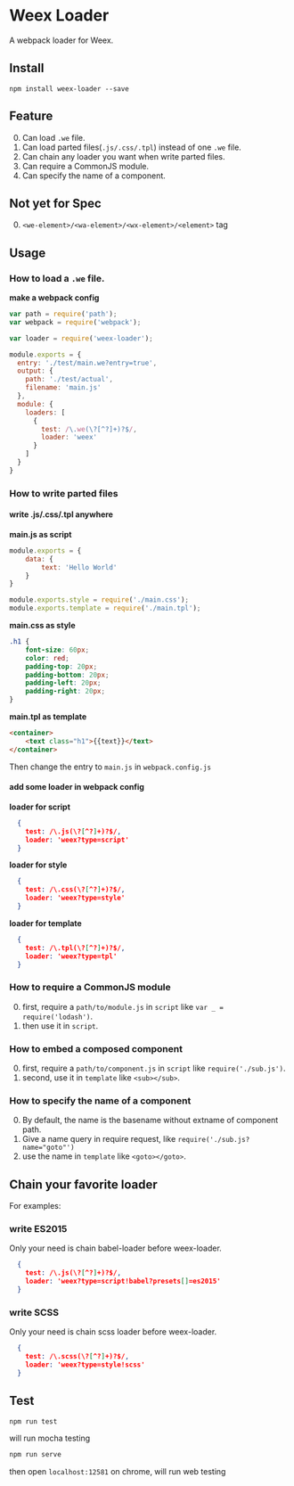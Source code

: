 # Weex Loader

A webpack loader for Weex.

## Install

```
npm install weex-loader --save
```

## Feature

0. Can load `.we` file.
1. Can load parted files(`.js/.css/.tpl`) instead of one `.we` file.
2. Can chain any loader you want when write parted files.
3. Can require a CommonJS module.
4. Can specify the name of a component.

## Not yet for Spec

0. `<we-element>/<wa-element>/<wx-element>/<element>` tag

## Usage

### How to load a `.we` file.

**make a webpack config**
```javascript
var path = require('path');
var webpack = require('webpack');

var loader = require('weex-loader');

module.exports = {
  entry: './test/main.we?entry=true',
  output: {
    path: './test/actual',
    filename: 'main.js'
  },
  module: {
    loaders: [
      {
        test: /\.we(\?[^?]+)?$/,
        loader: 'weex'
      }
    ]
  }
}
```

### How to write parted files

#### write .js/.css/.tpl anywhere

**main.js as script**
```javascript
module.exports = {
    data: {
        text: 'Hello World'
    }
}

module.exports.style = require('./main.css');
module.exports.template = require('./main.tpl');
```

**main.css as style**
```css
.h1 {
    font-size: 60px;
    color: red;
    padding-top: 20px;
    padding-bottom: 20px;
    padding-left: 20px;
    padding-right: 20px;
}
```

**main.tpl as template**
```html
<container>
    <text class="h1">{{text}}</text>
</container>
```

Then change the entry to `main.js` in `webpack.config.js`

#### add some loader in webpack config

**loader for script**
```json
  {
    test: /\.js(\?[^?]+)?$/,
    loader: 'weex?type=script'
  }
```

**loader for style**
```json
  {
    test: /\.css(\?[^?]+)?$/, 
    loader: 'weex?type=style'
  }
```

**loader for template**
```json
  {
    test: /\.tpl(\?[^?]+)?$/, 
    loader: 'weex?type=tpl'
  }
```

### How to require a CommonJS module

0. first, require a `path/to/module.js` in `script` like `var _ = require('lodash')`. 
1. then use it in `script`.

### How to embed a composed component

0. first, require a `path/to/component.js` in `script` like `require('./sub.js')`.
1. second, use it in `template` like `<sub></sub>`.

### How to specify the name of a component

0. By default, the name is the basename without extname of component path.
1. Give a name query in require request, like `require('./sub.js?name="goto"')`
2. use the name in `template` like `<goto></goto>`.

## Chain your favorite loader

For examples:

### write ES2015

Only your need is chain babel-loader before weex-loader.

```json
  {
    test: /\.js(\?[^?]+)?$/,
    loader: 'weex?type=script!babel?presets[]=es2015'
  }
```

### write SCSS

Only your need is chain scss loader before weex-loader.

```json
  {
    test: /\.scss(\?[^?]+)?$/, 
    loader: 'weex?type=style!scss'
  }
```

## Test

```bash
npm run test
```
will run mocha testing

```bash
npm run serve
```
then open `localhost:12581` on chrome, will run web testing
